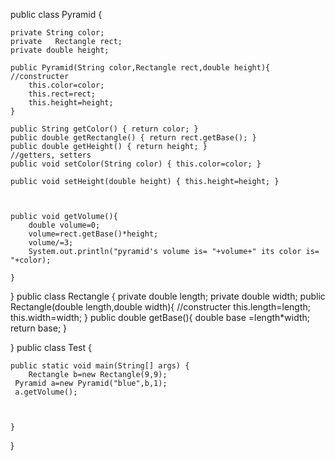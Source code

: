 public class Pyramid {

    private String color;
    private   Rectangle rect;
    private double height;

    public Pyramid(String color,Rectangle rect,double height){                                     //constructer
        this.color=color;
        this.rect=rect;
        this.height=height;
    }

    public String getColor() { return color; }
    public double getRectangle() { return rect.getBase(); }
    public double getHeight() { return height; }
    //getters, setters
    public void setColor(String color) { this.color=color; }

    public void setHeight(double height) { this.height=height; }



    public void getVolume(){
        double volume=0;
        volume=rect.getBase()*height;
        volume/=3;
        System.out.println("pyramid's volume is= "+volume+" its color is= "+color);

    }
}
public class Rectangle {
    private double length;
    private double width;
    public Rectangle(double length,double width){                                     //constructer
        this.length=length;
        this.width=width;
    }
    public double getBase(){
        double base =length*width;
        return base;
    }

}
public class Test {

    public static void main(String[] args) {
        Rectangle b=new Rectangle(9,9);
     Pyramid a=new Pyramid("blue",b,1);
     a.getVolume();



    }
}

